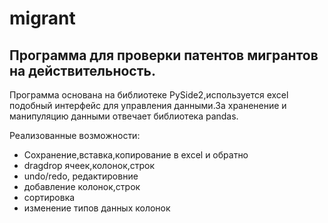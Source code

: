 # migrant
## Программа для проверки патентов мигрантов на действительность.

Программа основана на библиотеке PySide2,используется excel подобный интерфейс для управления данными.За храненение и манипуляцию данными отвечает библиотека pandas.

Реализованные возможности:
- Cохранение,вставка,копирование в excel и обратно
- dragdrop ячеек,колонок,строк
- undo/redo, редактировние
- добавление колонок,cтрок
- сортировка
- изменение типов данных колонок
